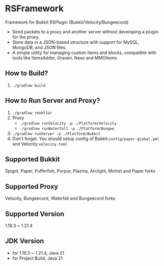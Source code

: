 # RSFramework

Framework for Bukkit RSPlugin (Bukkit/Velocity/Bungeecord)

- Send packets to a proxy and another server without developing a plugin for the proxy.
- Store data in a JSON-based structure with support for MySQL, MongoDB, and JSON files.
- A simple utility for managing custom items and blocks, compatible with tools like ItemsAdder, Oraxen, Nexo and
  MMOItems​

## How to Build?

1. `./gradlew build`

## How to Run Server and Proxy?

1. `./gradlew reobfJar`
2. Proxy
    - `./gradlew runVelocity -p ./Platform/Velocity`
    - `./gradlew runWaterfall -p ./Platform/Bungee`
3. `./gradlew runServer -p ./Platform/Bukkit`
4. Don't forget. You should setup config of Bukkit:`config/paper-global.yml` and Velocity:`velocity.toml`

## Supported Bukkit

Spigot, Paper, Pufferfish, Purpur, Plazma, Arclight, Mohist
and Paper forks

## Supported Proxy

Velocity, Bungeecord, Waterfall and Bungeecord forks

## Supported Version

1.19.3 ~ 1.21.4

## JDK Version

- for 1.19.3 ~ 1.21.4, Java 21
- for Project Build, Java 21